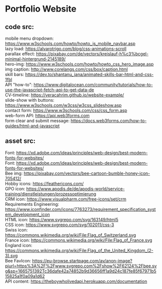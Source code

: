 # Portfolio Website

## code src:

mobile menu dropdown: https://www.w3schools.com/howto/howto_js_mobile_navbar.asp <br>
lazy load: https://alvarotrigo.com/blog/css-animations-scroll <br>
parallax effect: https://pixabay.com/de/vectors/kreislauf-h%c3%bcgel-minimal-hintergrund-2145189/ <br>
hero-img: https://www.w3schools.com/howto/howto_css_hero_image.asp <br>
img caption: http://www.corelangs.com/css/box/caption.html <br>
skill bars: https://dev.to/shantanu_jana/animated-skills-bar-html-and-css-1fbl <br>
API "how-to": https://www.digitalocean.com/community/tutorials/how-to-use-the-javascript-fetch-api-to-get-data-de <br>
CV-timeline: https://veracahrim.github.io/website-example/ <br>
slide-show with buttons: https://www.w3schools.com/w3css/w3css_slideshow.asp <br>
contact form: https://www.w3schools.com/css/css_form.asp <br>
web-form API: https://api.web3forms.com <br>
form clear and submit message: https://docs.web3forms.com/how-to-guides/html-and-javascript

## asset src:

Font: https://xd.adobe.com/ideas/principles/web-design/best-modern-fonts-for-websites/ <br>
Font: https://xd.adobe.com/ideas/principles/web-design/best-modern-fonts-for-websites/ <br>
Bee img: https://pixabay.com/vectors/bee-cartoon-bumble-honey-icon-705412/ <br>
Hobby icons: https://feathericons.com/ <br>
GPO icon: https://www.apodis.de/de/apodis-world/service-training/dienstleistungen/prozessoptimierung <br>
CRM icon: https://www.visualpharm.com/free-icons/set/crm <br>
Requirements Engineering: https://www.iconfinder.com/icons/7763273/requirement_specification_system_development_icon <br>
HTML icon: https://www.svgrepo.com/svg/163149/html5 <br>
CSS icon: https://www.svgrepo.com/svg/102011/css-3 <br>
Swiss icon: https://commons.wikimedia.org/wiki/File:Flag_of_Switzerland.svg <br>
France icon: https://commons.wikimedia.org/wiki/File:Flag_of_France.svg <br>
England icon: https://commons.wikimedia.org/wiki/File:Flag_of_the_United_Kingdom_(2-3).svg <br>
Bee FavIcon: https://eu-browse.startpage.com/av/anon-image?piurl=https%3A%2F%2Fwww.svgrepo.com%2Fshow%2F62124%2Fbee.svg&sp=1665751392Tc36dafe42a74852b9d36656ff1a9d24c187fe85f67971b515825a1f0a09a1d62 <br>
API content: https://theboywholivedapi.herokuapp.com/documentation
